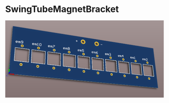 # SwingTubeMagnetBracket

<img src="https://github.com/Peefy/SwingTubeMagnetBracket/blob/master/imgs/threed.png">

